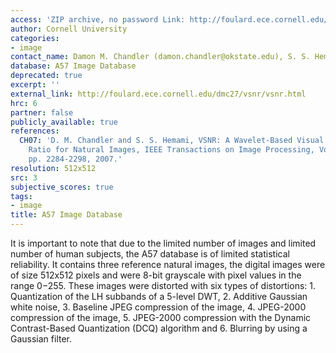 ```yaml
---
access: 'ZIP archive, no password Link: http://foulard.ece.cornell.edu/dmc27/vsnr/a57_db.zip'
author: Cornell University
categories:
- image
contact_name: Damon M. Chandler (damon.chandler@okstate.edu), S. S. Hemami (hemami@ece.cornell.edu)
database: A57 Image Database
deprecated: true
excerpt: ''
external_link: http://foulard.ece.cornell.edu/dmc27/vsnr/vsnr.html
hrc: 6
partner: false
publicly_available: true
references:
  CH07: 'D. M. Chandler and S. S. Hemami, VSNR: A Wavelet-Based Visual Signal-to-Noise
    Ratio for Natural Images, IEEE Transactions on Image Processing, Vol. 16 (9),
    pp. 2284-2298, 2007.'
resolution: 512x512
src: 3
subjective_scores: true
tags:
- image
title: A57 Image Database
---
```


It is important to note that due to the limited number of images and limited number of human subjects, the A57 database is of limited statistical reliability. It contains three reference natural images, the digital images were of size 512x512 pixels and were 8-bit grayscale with pixel values in the range 0−255. These images were distorted with six types of distortions: 1. Quantization of the LH subbands of a 5-level DWT, 2. Additive Gaussian white noise,
 3. Baseline JPEG compression of the image, 4. JPEG-2000 compression of the image, 5. JPEG-2000 compression with the Dynamic Contrast-Based Quantization (DCQ) algorithm and 6. Blurring by using a Gaussian filter.